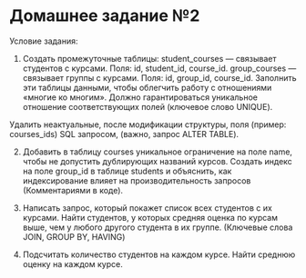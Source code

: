 # Домашнее задание №2

Условие задания:
1. Создать промежуточные таблицы:
student_courses — связывает студентов с курсами. Поля: id, student_id, course_id.
group_courses — связывает группы с курсами. Поля: id, group_id, course_id.
Заполнить эти таблицы данными, чтобы облегчить работу с отношениями «многие ко многим».
Должно гарантироваться уникальное отношение соответствующих полей (ключевое слово UNIQUE).

Удалить неактуальные, после модификации структуры, поля (пример: courses_ids) SQL запросом, (важно, запрос ALTER TABLE).

2. Добавить в таблицу courses уникальное ограничение на поле name, чтобы не допустить дублирующих названий курсов.
Создать индекс на поле group_id в таблице students и объяснить, как индексирование влияет на производительность запросов (Комментариями в коде).

3. Написать запрос, который покажет список всех студентов с их курсами. Найти студентов, у которых средняя оценка по курсам выше, чем у любого другого студента в их группе. (Ключевые слова JOIN, GROUP BY, HAVING)

4. Подсчитать количество студентов на каждом курсе.
Найти среднюю оценку на каждом курсе.